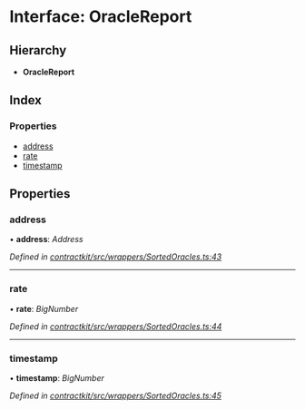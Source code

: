 # Interface: OracleReport

## Hierarchy

* **OracleReport**

## Index

### Properties

* [address](_wrappers_sortedoracles_.oraclereport.md#address)
* [rate](_wrappers_sortedoracles_.oraclereport.md#rate)
* [timestamp](_wrappers_sortedoracles_.oraclereport.md#timestamp)

## Properties

###  address

• **address**: *Address*

*Defined in [contractkit/src/wrappers/SortedOracles.ts:43](https://github.com/celo-org/celo-monorepo/blob/master/packages/sdk/contractkit/src/wrappers/SortedOracles.ts#L43)*

___

###  rate

• **rate**: *BigNumber*

*Defined in [contractkit/src/wrappers/SortedOracles.ts:44](https://github.com/celo-org/celo-monorepo/blob/master/packages/sdk/contractkit/src/wrappers/SortedOracles.ts#L44)*

___

###  timestamp

• **timestamp**: *BigNumber*

*Defined in [contractkit/src/wrappers/SortedOracles.ts:45](https://github.com/celo-org/celo-monorepo/blob/master/packages/sdk/contractkit/src/wrappers/SortedOracles.ts#L45)*
